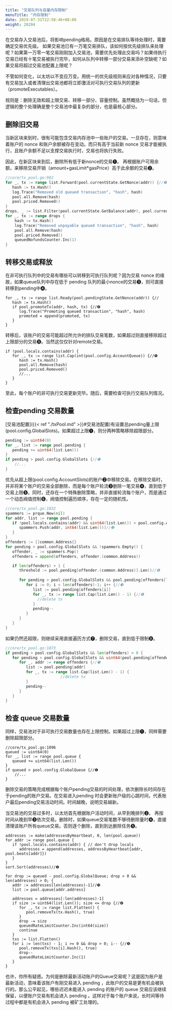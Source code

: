 ```yaml
---
title: "交易队列与容量内存限制"
menuTitle: "内存限制"
date: 2019-07-31T22:58:46+08:00 
weight: 20204
---
```


在交易存入交易池后，将影响pending格局。原因是在交易排队等待处理时，需要确定交易优先级。 如果交易池已有一万笔交易排队，该如何按优先级排队来处理呢？如果第一万零一笔交易刚刚加入交易池，需要优先处理此交易吗？如果待执行交易已经有十笔交易被执行完毕，如何从队列中转移一部分交易来添补空缺呢？如果交易将超过交易池配置上限呢？

不管如何变化，以太坊以不变应万变。用统一的优先级规则来应对各种情况，只要有交易加入或者清理出交易池都将立即激活对可执行交易队列的更新（promoteExecutables）。

规则是：删除无效和超上限交易、转移一部分、容量控制。虽然概括为一句话，但逻辑的整个处理确是整个交易池中最复杂的部分，也是最核心部分。



## 删除旧交易

当新区块来到时，很有可能包含交易内存池中一些账户的交易。一旦存在，则意味着账户的 nonce 和账户余额被存在变动。而只有高于当前新 nonce 交易才能被执行，且账户余额不足以支撑交易执行时，交易也将执行失败。

因此，在新区块来到后，删除所有低于新nonce的交易❶。 再根据账户可用余额，来移除交易开销（amount+gasLimit*gasPrice）高于此余额的交易❷。

```go
//core/tx_pool.go:982
for _, tx := range list.Forward(pool.currentState.GetNonce(addr)) {//❶
   hash := tx.Hash()
   log.Trace("Removed old queued transaction", "hash", hash)
   pool.all.Remove(hash)
   pool.priced.Removed()
}
drops, _ := list.Filter(pool.currentState.GetBalance(addr), pool.currentMaxGas)//❷
for _, tx := range drops {
	hash := tx.Hash()
	log.Trace("Removed unpayable queued transaction", "hash", hash)
	pool.all.Remove(hash)
	pool.priced.Removed()
	queuedNofundsCounter.Inc(1)
}
```

## 转移交易或释放

在非可执行队列中的交易有哪些可以转移到可执行队列呢？因为交易 nonce 的缘故，如果queue队列中存在低于 pending 队列的最小nonce的交易❸，则可直接转移到pending中❹。

```
for _, tx := range list.Ready(pool.pendingState.GetNonce(addr)) {//
   hash := tx.Hash()
   if pool.promoteTx(addr, hash, tx) {//❹
      log.Trace("Promoting queued transaction", "hash", hash)
      promoted = append(promoted, tx)
   }
}
```

转移后，该账户的交易可能超过所允许的排队交易笔数，如果超过则直接移除超过上限部分的交易❺。当然这仅仅针对remote交易。

```
if !pool.locals.contains(addr) {
   for _, tx := range list.Cap(int(pool.config.AccountQueue)) {//❺
      hash := tx.Hash()
      pool.all.Remove(hash)
      pool.priced.Removed() 
      //...
   }
}
```

至此，每个账户的非可执行交易更新完毕。随后，需要检查可执行交易队列情况。



## 检查pending 交易数量

[交易池配置]({{< ref "./txPool.md" >}}#交易池配置)有设置总pending量上限(pool.config.GlobalSlots)。如果超过上限❶，则分两种策略移除超限部分。

```go
pending := uint64(0)
for _, list := range pool.pending {
   pending += uint64(list.Len())
}
if pending > pool.config.GlobalSlots {//❶
	//...
}
```

优先从超上限(pool.config.AccountSlots)的账户❷中移除交易。在移除交易时，并非将某个账户的交易全部删除，而是每个账户轮流❸删除一笔交易❹，直到低于交易上限❺。同时，还存在一个特殊删除策略，并非直接轮流每个账户，而是通过一个动态阀值控制❻，阀值控制遍历顺序，存在一定的随机性。

```go
//core/tx_pool.go:1032
spammers := prque.New(nil)
for addr, list := range pool.pending { 
   if !pool.locals.contains(addr) && uint64(list.Len()) > pool.config.AccountSlots {
      spammers.Push(addr, int64(list.Len()))//❷
   }
} 
offenders := []common.Address{}
for pending > pool.config.GlobalSlots && !spammers.Empty() {
   offender, _ := spammers.Pop()
   offenders = append(offenders, offender.(common.Address))

   if len(offenders) > 1 { 
      threshold := pool.pending[offender.(common.Address)].Len()//❻
 
      for pending > pool.config.GlobalSlots && pool.pending[offenders[len(offenders)-2]].Len() > threshold { //❺
         for i := 0; i < len(offenders)-1; i++ {//❸
            list := pool.pending[offenders[i]]
            for _, tx := range list.Cap(list.Len() - 1) {//❹ 
              //delete tx
            }
            pending--
         }
      }
   }
}
```

如果仍然还超限，则继续采用直接遍历方式❼，删除交易，直到低于限制❽。

```go
//core/tx_pool.go:1073
if pending > pool.config.GlobalSlots && len(offenders) > 0 {
   for pending > pool.config.GlobalSlots && uint64(pool.pending[offenders[len(offenders)-1]].Len()) > pool.config.AccountSlots {//❽
      for _, addr := range offenders {//❼
         list := pool.pending[addr]
         for _, tx := range list.Cap(list.Len() - 1) { 
						//delete tx
         }
         pending--
      }
   }
}
```



## 检查 queue 交易数量

同样，交易池对于非可执行交易数量也存在上限控制。如果超过上限❶，同样需要删除超限部分。

```
//core/tx_pool.go:1096
queued := uint64(0)
for _, list := range pool.queue {
   queued += uint64(list.Len())
}
if queued > pool.config.GlobalQueue {//❶
	//...
}
```

删除交易的策略完成根据每个账户pending交易的时间处理，依次删除长时间存在于pending的账户交易。在交易进入pending 时会更新账户级的心跳时间，代表账户最后pending交易活动时间。时间越晚，说明交易越新。

当交易池的交易过多时，以太坊首先根据账户活动时间，从早到晚排列❷。 再按时间从晚到早❸依次交易。删除时，如果queue交易笔数不够待删除量时❹，直接清理该账户所有queue交易。否则逐个删除，直到到达删除任务❺。

```
addresses := make(addressesByHeartbeat, 0, len(pool.queue))
for addr := range pool.queue {
   if !pool.locals.contains(addr) { // don't drop locals
      addresses = append(addresses, addressByHeartbeat{addr, pool.beats[addr]})
   }
}
sort.Sort(addresses)//❷

for drop := queued - pool.config.GlobalQueue; drop > 0 && len(addresses) > 0; {
   addr := addresses[len(addresses)-1]//❸
   list := pool.queue[addr.address]

   addresses = addresses[:len(addresses)-1] 
   if size := uint64(list.Len()); size <= drop {//❹
      for _, tx := range list.Flatten() {
         pool.removeTx(tx.Hash(), true)
      }
      drop -= size
      queuedRateLimitCounter.Inc(int64(size))
      continue
   } 
   txs := list.Flatten()
   for i := len(txs) - 1; i >= 0 && drop > 0; i-- {//❺
      pool.removeTx(txs[i].Hash(), true)
      drop--
      queuedRateLimitCounter.Inc(1)
   }
}
```

也许，你所有疑惑。为何是删除最新活动账户的Queue交易呢？这是因为账户是最新活动，意味着该账户有刚交易进入 pending ，此账户的交易是更有机会被执行的。那么公平起见，哪些迟迟未能进入 pending 的账户的 queue 交易应该继续保留，以便账户交易有机会进入 pending 。这样对于每个账户来说，长时间等待过程中都是有机会进入 pending 被矿工处理的。
